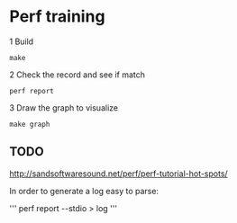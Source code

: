 # Perf training


1 Build

```
make
```

2 Check the record and see if match

```
perf report
```

3 Draw the graph to visualize

```
make graph
```
## TODO

http://sandsoftwaresound.net/perf/perf-tutorial-hot-spots/

In order to generate a log easy to parse:

'''
perf report --stdio > log
'''
